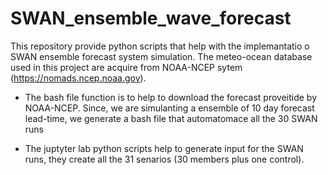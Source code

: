 # SWAN_ensemble_wave_forecast
This repository provide python scripts that help with the implemantatio o SWAN ensemble forecast system simulation. The meteo-ocean database used in this project are acquire from NOAA-NCEP sytem (https://nomads.ncep.noaa.gov). 

- The bash file function is to help to download the forecast proveitide by NOAA-NCEP. Since, we are simulanting a ensemble of 10 day forecast lead-time, we generate a bash file that automatomace all the 30 SWAN runs

- The juptyter lab python scripts help to generate input for the SWAN runs, they create all the 31 senarios (30 members plus one control).



